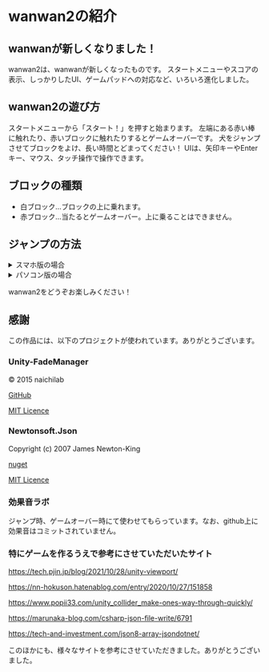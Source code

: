 # wanwan2の紹介

## wanwanが新しくなりました！
wanwan2は、wanwanが新しくなったものです。
スタートメニューやスコアの表示、しっかりしたUI、ゲームパッドへの対応など、いろいろ進化しました。

## wanwan2の遊び方
スタートメニューから「スタート！」を押すと始まります。
左端にある赤い棒に触れたり、赤いブロックに触れたりするとゲームオーバーです。
犬をジャンプさせてブロックをよけ、長い時間とどまってください！
UIは、矢印キーやEnterキー、マウス、タッチ操作で操作できます。

## ブロックの種類
* 白ブロック…ブロックの上に乗れます。
* 赤ブロック…当たるとゲームオーバー。上に乗ることはできません。

## ジャンプの方法
<details><summary>スマホ版の場合</summary><div>

タップで犬がジャンプします。

</div></details>
<details><summary>パソコン版の場合</summary><div>

マウスの左クリック、キーボードの[Space][J]キーで、ゲームパッドの右ボタン？(よい言い方がわかり次第書き直します)でジャンプできます。

</div></details>

wanwan2をどうぞお楽しみください！

## 感謝
この作品には、以下のプロジェクトが使われています。ありがとうございます。

### Unity-FadeManager
© 2015 naichilab

[GitHub](https://github.com/naichilab/Unity-FadeManager/tree/master)

[MIT Licence](https://opensource.org/licenses/mit-license.php)

### Newtonsoft.Json
Copyright (c) 2007 James Newton-King

[nuget](https://www.nuget.org/packages/Newtonsoft.Json/)

[MIT Licence](https://opensource.org/licenses/mit-license.php)

### 効果音ラボ
ジャンプ時、ゲームオーバー時にて使わせてもらっています。なお、github上に効果音はコミットされていません。

### 特にゲームを作るうえで参考にさせていただいたサイト
https://tech.pjin.jp/blog/2021/10/28/unity-viewport/

https://nn-hokuson.hatenablog.com/entry/2020/10/27/151858

https://www.popii33.com/unity_collider_make-ones-way-through-quickly/

https://marunaka-blog.com/csharp-json-file-write/6791

https://tech-and-investment.com/json8-array-jsondotnet/

このほかにも、様々なサイトを参考にさせていただきました。ありがとうございました。
